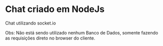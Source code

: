 <h1>Chat criado em NodeJs</h1>

Chat utilizando socket.io

Obs: Não está sendo utilizado nenhum Banco de Dados, somente fazendo as requisições direto no browser do cliente.

